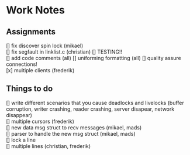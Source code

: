 # Work Notes

## Assignments
[] fix discover spin lock (mikael)  
[] fix segfault in linklist.c (christian) 
[] TESTING!!  
[] add code comments  (all)
[] uniforming formatting (all)
[] quality assure connections!  
[x] multiple clients (frederik)  

## Things to do
[] write different scenarios that you cause deadlocks and livelocks (buffer corruption, writer crashing, reader crashing, server disapear, network disappear)  
[] multiple cursors (frederik)  
[] new data msg struct to recv messages (mikael, mads)   
[] parser to handle the new msg struct (mikael, mads)  
[] lock a line  
[] multiple lines (christian, frederik)  
